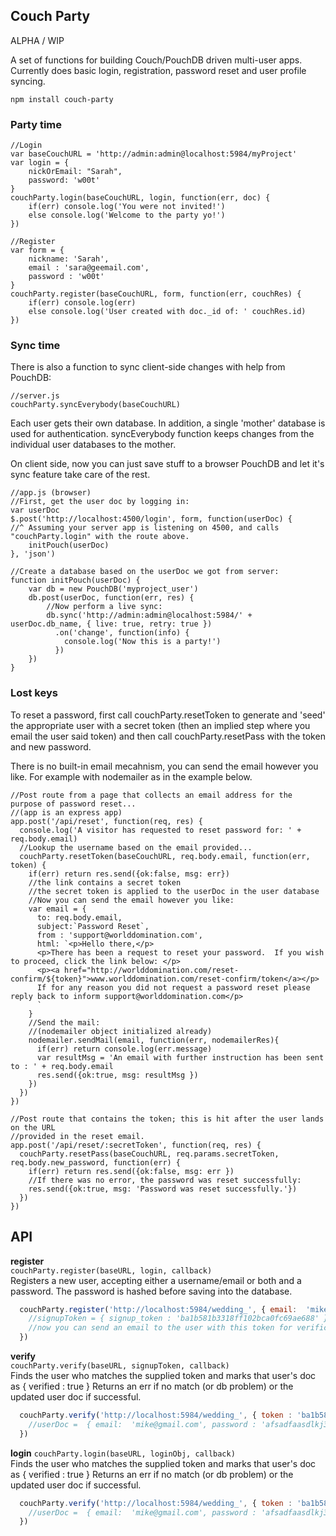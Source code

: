 ##  Couch Party

ALPHA / WIP

A set of functions for building Couch/PouchDB driven multi-user apps.   Currently does basic login, registration, password reset and user profile syncing.

```
npm install couch-party
```


### Party time

```
//Login
var baseCouchURL = 'http://admin:admin@localhost:5984/myProject'
var login = {
    nickOrEmail: "Sarah",
    password: 'w00t'
}
couchParty.login(baseCouchURL, login, function(err, doc) {
    if(err) console.log('You were not invited!')
    else console.log('Welcome to the party yo!')
})
```

```
//Register
var form = {
    nickname: 'Sarah',
    email : 'sara@geemail.com',
    password : 'w00t'
}
couchParty.register(baseCouchURL, form, function(err, couchRes) {
    if(err) console.log(err)
    else console.log('User created with doc._id of: ' couchRes.id)
})
```



### Sync time

There is also a function to sync client-side changes with help from PouchDB:

```
//server.js
couchParty.syncEverybody(baseCouchURL)
```

Each user gets their own database.  In addition, a single 'mother' database is used for authentication.  syncEverybody function keeps changes from the individual user databases to the mother.  

On client side, now you can just save stuff to a browser PouchDB and let it's sync feature take care of the rest.

```
//app.js (browser)
//First, get the user doc by logging in:
var userDoc
$.post('http://localhost:4500/login', form, function(userDoc) {
//^ Assuming your server app is listening on 4500, and calls "couchParty.login" with the route above.
    initPouch(userDoc)
}, 'json')

//Create a database based on the userDoc we got from server:
function initPouch(userDoc) {
    var db = new PouchDB('myproject_user')
    db.post(userDoc, function(err, res) {
        //Now perform a live sync:
        db.sync('http://admin:admin@localhost:5984/' + userDoc.db_name, { live: true, retry: true })
          .on('change', function(info) {
            console.log('Now this is a party!')
          })
    })
}
```


### Lost keys

To reset a password, first call couchParty.resetToken to generate and 'seed' the appropriate user with a secret token (then an implied step where you email the user said token) and then call couchParty.resetPass with the token and new password.

There is no built-in email mecahnism, you can send the email however you like. For example with nodemailer as in the example below.

```
//Post route from a page that collects an email address for the purpose of password reset...
//(app is an express app)
app.post('/api/reset', function(req, res) {
  console.log('A visitor has requested to reset password for: ' + req.body.email)
  //Lookup the username based on the email provided...
  couchParty.resetToken(baseCouchURL, req.body.email, function(err, token) {
    if(err) return res.send({ok:false, msg: err})  
    //the link contains a secret token
    //the secret token is applied to the userDoc in the user database
    //Now you can send the email however you like:
    var email = {
      to: req.body.email,
      subject:`Password Reset`,
      from : 'support@worlddomination.com',
      html: `<p>Hello there,</p>
      <p>There has been a request to reset your password.  If you wish to proceed, click the link below: </p>
      <p><a href="http://worlddomination.com/reset-confirm/${token}">www.worlddomination.com/reset-confirm/token</a></p>
      If for any reason you did not request a password reset please reply back to inform support@worlddomination.com</p>
      `
    }
    //Send the mail:
    //(nodemailer object initialized already)
    nodemailer.sendMail(email, function(err, nodemailerRes){
      if(err) return console.log(err.message)
      var resultMsg = 'An email with further instruction has been sent to : ' + req.body.email
      res.send({ok:true, msg: resultMsg })
    })
  })
})

//Post route that contains the token; this is hit after the user lands on the URL
//provided in the reset email.
app.post('/api/reset/:secretToken', function(req, res) {
  couchParty.resetPass(baseCouchURL, req.params.secretToken, req.body.new_password, function(err) {
    if(err) return res.send({ok:false, msg: err })
    //If there was no error, the password was reset successfully:
    res.send({ok:true, msg: 'Password was reset successfully.'})
  })
})
```



## API

**register**  
`couchParty.register(baseURL, login, callback)`  
Registers a new user, accepting either a username/email or both and a password.  The password is hashed before saving into the database.

```javascript
  couchParty.register('http://localhost:5984/wedding_', { email:  'mike@gmail.com', password : '6969booyeah' }, (err, signupToken) => {
    //signupToken = { signup_token : 'ba1b581b3318ff102bca0fc69ae688' }
    //now you can send an email to the user with this token for verification
  })
```

**verify**  
`couchParty.verify(baseURL, signupToken, callback)`  
Finds the user who matches the supplied token and marks that user's doc as { verified : true }
Returns an err if no match (or db problem) or the updated user doc if successful.

```javascript
  couchParty.verify('http://localhost:5984/wedding_', { token : 'ba1b581b3318ff10' }, (err, userDoc) => {
    //userDoc =  { email:  'mike@gmail.com', password : 'afsadfaasdlkj33', verified : true }
  })
```

**login**
`couchParty.login(baseURL, loginObj, callback)`  
Finds the user who matches the supplied token and marks that user's doc as { verified : true }
Returns an err if no match (or db problem) or the updated user doc if successful.

```javascript
  couchParty.verify('http://localhost:5984/wedding_', { token : 'ba1b581b3318ff10' }, (err, userDoc) => {
    //userDoc =  { email:  'mike@gmail.com', password : 'afsadfaasdlkj33', verified : true }
  })
```
